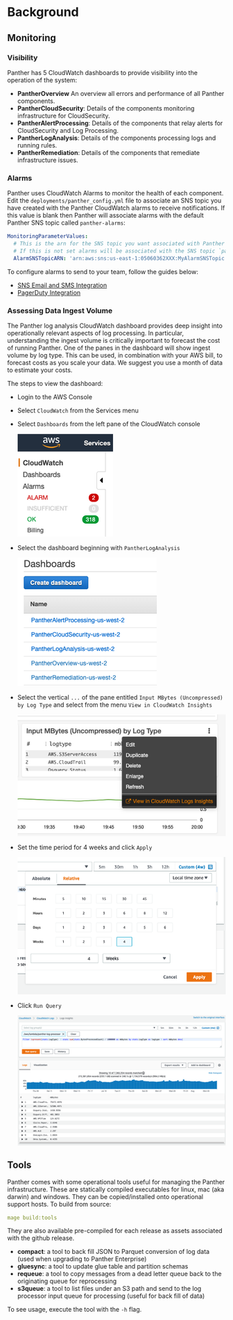 # Background

## Monitoring 

### Visibility
Panther has 5 CloudWatch dashboards to provide visibility into the operation of the system:

- **PantherOverview** An overview all errors and performance of all Panther components.
- **PantherCloudSecurity**: Details of the components monitoring infrastructure for CloudSecurity.
- **PantherAlertProcessing**: Details of the components that relay alerts for CloudSecurity and Log Processing.
- **PantherLogAnalysis**: Details of the components processing logs and running rules.
- **PantherRemediation**: Details of the components that remediate infrastructure issues.


### Alarms
Panther uses CloudWatch Alarms to monitor the health of each component. Edit the `deployments/panther_config.yml`
file to associate an SNS topic you have created with the Panther CloudWatch alarms to receive notifications. If this value is
blank then Panther will associate alarms with the default Panther SNS topic called `panther-alarms`:

```yaml
MonitoringParameterValues:
  # This is the arn for the SNS topic you want associated with Panther system alarms.
  # If this is not set alarms will be associated with the SNS topic `panther-alarms`.
  AlarmSNSTopicARN: 'arn:aws:sns:us-east-1:05060362XXX:MyAlarmSNSTopic'
```

To configure alarms to send to your team, follow the guides below:

- [SNS Email and SMS Integration](https://docs.aws.amazon.com/sns/latest/dg/sns-user-notifications.html)
- [PagerDuty Integration](https://support.pagerduty.com/docs/aws-cloudwatch-integration-guide)

### Assessing Data Ingest Volume
The Panther log analysis CloudWatch dashboard provides deep insight into operationally relevant aspects of log processing.
In particular, understanding the ingest volume is critically important to forecast the cost of running Panther.
One of the panes in the dashboard will show ingest volume by log type. This can be used, in combination with your AWS bill,
to forecast costs as you scale your data. We suggest you use a month of data to estimate your costs. 

The steps to view the dashboard:
* Login to the AWS Console
* Select `CloudWatch` from the Services menu
* Select `Dashboards` from the left pane of the CloudWatch console 

    ![](../.gitbook/assets/operations/cloudwatch-dashboards.png)
* Select the dashboard beginning with `PantherLogAnalysis`

    ![](../.gitbook/assets/operations/cloudwatch-dashboards-log-analysis.png)
* Select the vertical `...` of the pane entitled `Input MBytes (Uncompressed) by Log Type` and select from the menu `View in CloudWatch Insights`

    ![](../.gitbook/assets/operations/cloudwatch-dashboards-log-analysis-input-select.png)
* Set the time period for 4 weeks and click `Apply`

    ![](../.gitbook/assets/operations/cloudwatch-dashboards-log-analysis-input-select-time.png)
* Click `Run Query`

    ![](../.gitbook/assets/operations/cloudwatch-dashboards-log-analysis-input-show.png)

## Tools
Panther comes with some operational tools useful for managing the Panther infrastructure. These are statically compiled
executables for linux, mac (aka darwin) and windows. They can be copied/installed onto operational support hosts. 
To build from source:

```yaml
mage build:tools
```

They are also available pre-compiled for each release as assets associated with the github release.

* **compact**: a tool to back fill JSON to Parquet conversion of log data (used when upgrading to Panther Enterprise)
* **gluesync**: a tool to update glue table and partition schemas
* **requeue**: a tool to copy messages from a dead letter queue back to the originating queue for reprocessing
* **s3queue**: a tool to list files under an S3 path and send to the log processor input queue for processing (useful for back fill of data)

To see usage, execute the tool with the `-h` flag.
